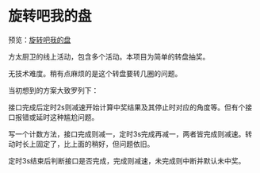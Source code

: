 # 旋转吧我的盘

预览：[旋转吧我的盘](https://foreverz133.github.io/small-works/1/ft-roll-prize/)

方太厨卫的线上活动，包含多个活动。本项目为简单的转盘抽奖。

无技术难度。稍有点麻烦的是这个转盘要转几圈的问题。

当初想到的方案大致罗列下：

接口完成后定时2s则减速开始计算中奖结果及其停止时对应的角度等。但有个接口报错或延时这种尴尬问题。

写一个计数方法，接口完成则减一，定时3s完成再减一，两者皆完成则减速。转动时长上固定了，比上面的稍好，但问题依旧。

定时3s结束后判断接口是否完成，完成则减速，未完成则中断并默认未中奖。